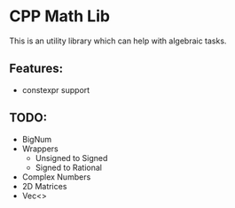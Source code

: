 # CPP Math Lib

This is an utility library which can help with algebraic tasks.

## Features:
* constexpr support


## TODO:  
* BigNum
* Wrappers  
    * Unsigned to Signed
    * Signed to Rational
* Complex Numbers
* 2D Matrices
* Vec<<N>>